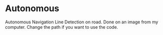 # Autonomous
Autonomous Navigation
Line Detection on road. Done on an image from my computer. Change the path if you want to use the code. 
